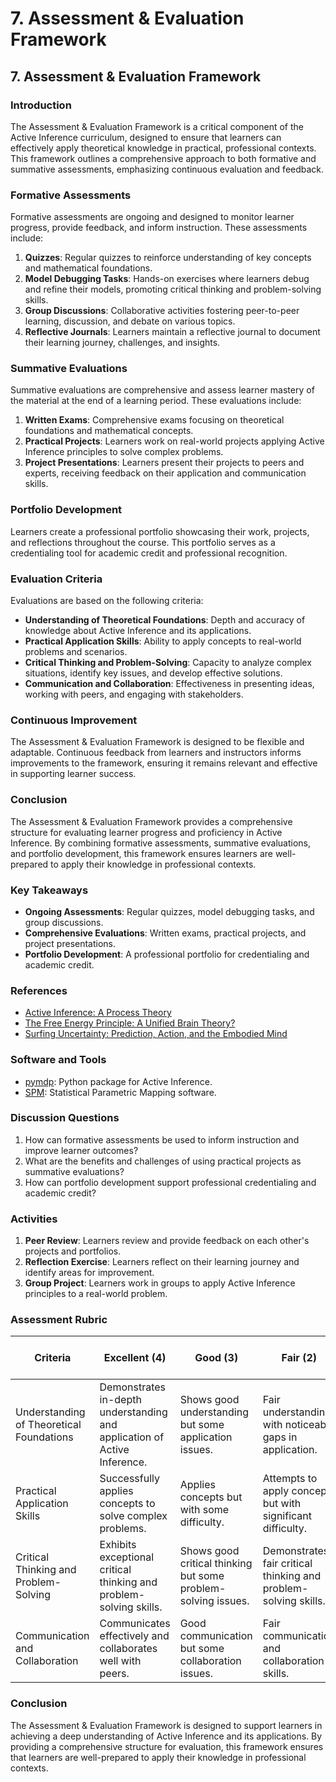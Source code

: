 # 7. Assessment & Evaluation Framework

## 7. Assessment & Evaluation Framework

### Introduction
The Assessment & Evaluation Framework is a critical component of the Active Inference curriculum, designed to ensure that learners can effectively apply theoretical knowledge in practical, professional contexts. This framework outlines a comprehensive approach to both formative and summative assessments, emphasizing continuous evaluation and feedback.

### Formative Assessments
Formative assessments are ongoing and designed to monitor learner progress, provide feedback, and inform instruction. These assessments include:

1. **Quizzes**: Regular quizzes to reinforce understanding of key concepts and mathematical foundations.
2. **Model Debugging Tasks**: Hands-on exercises where learners debug and refine their models, promoting critical thinking and problem-solving skills.
3. **Group Discussions**: Collaborative activities fostering peer-to-peer learning, discussion, and debate on various topics.
4. **Reflective Journals**: Learners maintain a reflective journal to document their learning journey, challenges, and insights.

### Summative Evaluations
Summative evaluations are comprehensive and assess learner mastery of the material at the end of a learning period. These evaluations include:

1. **Written Exams**: Comprehensive exams focusing on theoretical foundations and mathematical concepts.
2. **Practical Projects**: Learners work on real-world projects applying Active Inference principles to solve complex problems.
3. **Project Presentations**: Learners present their projects to peers and experts, receiving feedback on their application and communication skills.

### Portfolio Development
Learners create a professional portfolio showcasing their work, projects, and reflections throughout the course. This portfolio serves as a credentialing tool for academic credit and professional recognition.

### Evaluation Criteria
Evaluations are based on the following criteria:
- **Understanding of Theoretical Foundations**: Depth and accuracy of knowledge about Active Inference and its applications.
- **Practical Application Skills**: Ability to apply concepts to real-world problems and scenarios.
- **Critical Thinking and Problem-Solving**: Capacity to analyze complex situations, identify key issues, and develop effective solutions.
- **Communication and Collaboration**: Effectiveness in presenting ideas, working with peers, and engaging with stakeholders.

### Continuous Improvement
The Assessment & Evaluation Framework is designed to be flexible and adaptable. Continuous feedback from learners and instructors informs improvements to the framework, ensuring it remains relevant and effective in supporting learner success.

### Conclusion
The Assessment & Evaluation Framework provides a comprehensive structure for evaluating learner progress and proficiency in Active Inference. By combining formative assessments, summative evaluations, and portfolio development, this framework ensures learners are well-prepared to apply their knowledge in professional contexts.

### Key Takeaways
- **Ongoing Assessments**: Regular quizzes, model debugging tasks, and group discussions.
- **Comprehensive Evaluations**: Written exams, practical projects, and project presentations.
- **Portfolio Development**: A professional portfolio for credentialing and academic credit.

### References
- [Active Inference: A Process Theory](https://www.sciencedirect.com/science/article/pii/S0149763416307540)
- [The Free Energy Principle: A Unified Brain Theory?](https://www.nature.com/articles/nrn2787)
- [Surfing Uncertainty: Prediction, Action, and the Embodied Mind](https://academic.oup.com/book/7342)

### Software and Tools
- [pymdp](https://github.com/infer-actively/pymdp): Python package for Active Inference.
- [SPM](https://www.fil.ion.ucl.ac.uk/spm/): Statistical Parametric Mapping software.

### Discussion Questions
1. How can formative assessments be used to inform instruction and improve learner outcomes?
2. What are the benefits and challenges of using practical projects as summative evaluations?
3. How can portfolio development support professional credentialing and academic credit?

### Activities
1. **Peer Review**: Learners review and provide feedback on each other's projects and portfolios.
2. **Reflection Exercise**: Learners reflect on their learning journey and identify areas for improvement.
3. **Group Project**: Learners work in groups to apply Active Inference principles to a real-world problem.

### Assessment Rubric
| Criteria | Excellent (4) | Good (3) | Fair (2) | Needs Improvement (1) |
| --- | --- | --- | --- | --- |
| Understanding of Theoretical Foundations | Demonstrates in-depth understanding and application of Active Inference. | Shows good understanding but some application issues. | Fair understanding with noticeable gaps in application. | Limited understanding and poor application. |
| Practical Application Skills | Successfully applies concepts to solve complex problems. | Applies concepts but with some difficulty. | Attempts to apply concepts but with significant difficulty. | Fails to apply concepts effectively. |
| Critical Thinking and Problem-Solving | Exhibits exceptional critical thinking and problem-solving skills. | Shows good critical thinking but some problem-solving issues. | Demonstrates fair critical thinking and problem-solving skills. | Lacks critical thinking and problem-solving skills. |
| Communication and Collaboration | Communicates effectively and collaborates well with peers. | Good communication but some collaboration issues. | Fair communication and collaboration skills. | Poor communication and collaboration skills. |

### Conclusion
The Assessment & Evaluation Framework is designed to support learners in achieving a deep understanding of Active Inference and its applications. By providing a comprehensive structure for evaluation, this framework ensures that learners are well-prepared to apply their knowledge in professional contexts.
